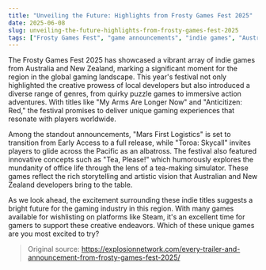 ```yaml
---
title: "Unveiling the Future: Highlights from Frosty Games Fest 2025"
date: 2025-06-08
slug: unveiling-the-future-highlights-from-frosty-games-fest-2025
tags: ["Frosty Games Fest", "game announcements", "indie games", "Australia"]
---
```


The Frosty Games Fest 2025 has showcased a vibrant array of indie games from Australia and New Zealand, marking a significant moment for the region in the global gaming landscape. This year's festival not only highlighted the creative prowess of local developers but also introduced a diverse range of genres, from quirky puzzle games to immersive action adventures. With titles like "My Arms Are Longer Now" and "Anticitizen: Red," the festival promises to deliver unique gaming experiences that resonate with players worldwide.

Among the standout announcements, "Mars First Logistics" is set to transition from Early Access to a full release, while "Toroa: Skycall" invites players to glide across the Pacific as an albatross. The festival also featured innovative concepts such as "Tea, Please!" which humorously explores the mundanity of office life through the lens of a tea-making simulator. These games reflect the rich storytelling and artistic vision that Australian and New Zealand developers bring to the table.

As we look ahead, the excitement surrounding these indie titles suggests a bright future for the gaming industry in this region. With many games available for wishlisting on platforms like Steam, it's an excellent time for gamers to support these creative endeavors. Which of these unique games are you most excited to try?

> Original source: https://explosionnetwork.com/every-trailer-and-announcement-from-frosty-games-fest-2025/
